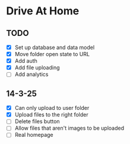 # Drive At Home

## TODO

- [x] Set up database and data model
- [x] Move folder open state to URL
- [x] Add auth
- [x] Add file uploading
- [ ] Add analytics

## 14-3-25

- [x] Can only upload to user folder
- [x] Upload files to the right folder
- [ ] Delete files button
- [ ] Allow files that aren't images to be uploaded
- [ ] Real homepage
